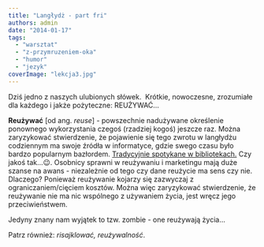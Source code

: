 ```yaml
---
title: "Langłydż - part fri"
authors: admin
date: "2014-01-17"
tags:
  - "warsztat"
  - "z-przymruzeniem-oka"
  - "humor"
  - "jezyk"
coverImage: "lekcja3.jpg"
---
```


Dziś jedno z naszych ulubionych słówek.  Krótkie, nowoczesne, zrozumiałe dla
każdego i jakże pożyteczne: REUŻYWAĆ...

<!--truncate-->

**Reużywać** \[od ang. _reuse_\] - powszechnie nadużywane określenie ponownego
wykorzystania czegoś (rzadziej kogoś) jeszcze raz. Można zaryzykować
stwierdzenie, że pojawienie się tego zwrotu w langłydżu codziennym ma swoje
źródła w informatyce, gdzie swego czasu było bardzo popularnym bazłordem.
[Tradycyjnie spotykane w bibliotekach.](http://foldoc.org/reusability) Czy jakoś
tak...😉. Osobnicy sprawni w reużywaniu i marketingu mają duże szanse na awans -
niezależnie od tego czy dane reużycie ma sens czy nie. Dlaczego? Ponieważ
reużywanie kojarzy się zazwyczaj z ograniczaniem/cięciem kosztów. Można więc
zaryzykować stwierdzenie, że reużywanie nie ma nic wspólnego z używaniem życia,
jest wręcz jego przeciwieństwem.

Jedyny znany nam wyjątek to tzw. zombie - one reużywają życia...

Patrz również: _risajklować, reużywalność_.
